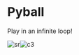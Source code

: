 # Pyball

Play in an infinite loop!


![sr](https://user-images.githubusercontent.com/59758205/92432905-2b8b1380-f1b9-11ea-991a-1368dd4dc0f3.PNG)![c3](https://user-images.githubusercontent.com/59758205/92410107-ad9b1e00-f160-11ea-8116-651386788b33.PNG)
